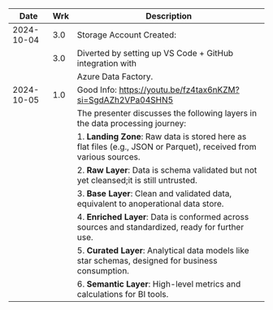 | Date      | Wrk | Description                                                     |
|-----------|-----|-----------------------------------------------------------------|
| 2024-10-04|  3.0| Storage Account Created:                                        |
|           |  3.0| Diverted by setting up VS Code + GitHub integration with        |
|           |     | Azure Data Factory.                                             |
| 2024-10-05|  1.0| Good Info: https://youtu.be/fz4tax6nKZM?si=SgdAZh2VPa04SHN5     |
|           |     | The presenter discusses the following layers in the data processing journey:                                             |
|           |     | 1. **Landing Zone**: Raw data is stored here as flat files (e.g., JSON or Parquet), received from various sources.         |
|           |     | 2. **Raw Layer**: Data is schema validated but not yet cleansed;it is still untrusted.                                          |   
|           |     | 3. **Base Layer**: Clean and validated data, equivalent to anoperational data store.                                         |
|           |     | 4. **Enriched Layer**: Data is conformed across sources and standardized, ready for further use.                            |
|           |     | 5. **Curated Layer**: Analytical data models like star schemas, designed for business consumption.                              |
|           |     | 6. **Semantic Layer**: High-level metrics and calculations for BI tools.                                                       |    
